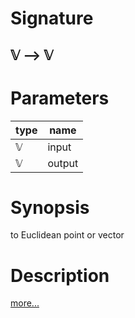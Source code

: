 # Signature
## 𝕍 ⟶ 𝕍

# Parameters

| type | name |
|------|------|
|𝕍|input|
|𝕍|output|

# Synopsis
to Euclidean point or vector

# Description

[more...](https://en.wikipedia.org/wiki/Projective_space)